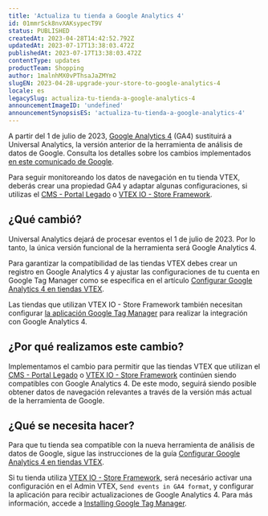 ```yaml
---
title: 'Actualiza tu tienda a Google Analytics 4'
id: 01mmrSck8nvXAKsypecT9V
status: PUBLISHED
createdAt: 2023-04-28T14:42:52.792Z
updatedAt: 2023-07-17T13:38:03.472Z
publishedAt: 2023-07-17T13:38:03.472Z
contentType: updates
productTeam: Shopping
author: 1malnhMX0vPThsaJaZMYm2
slugEN: 2023-04-28-upgrade-your-store-to-google-analytics-4
locale: es
legacySlug: actualiza-tu-tienda-a-google-analytics-4
announcementImageID: 'undefined'
announcementSynopsisES: 'actualiza-tu-tienda-a-google-analytics-4'
---
```


A partir del 1 de julio de 2023, [Google Analytics 4](https://support.google.com/analytics/answer/10089681) (GA4) sustituirá a Universal Analytics, la versión anterior de la herramienta de análisis de datos de Google. Consulta los detalles sobre los cambios implementados [en este comunicado de Google](https://support.google.com/analytics/answer/11583528).

Para seguir monitoreando los datos de navegación en tu tienda VTEX, deberás crear una propiedad GA4 y adaptar algunas configuraciones, si utilizas el [CMS - Portal Legado](/es/tracks/cms--2YcpgIljVaLVQYMzxQbc3z/1oN446gRGcR2s70RvBCAmj) o [VTEX IO - Store Framework](/es/tracks/cms--2YcpgIljVaLVQYMzxQbc3z/4yB9wSl79cArd68aRBnBZ2).

## ¿Qué cambió?

Universal Analytics dejará de procesar eventos el 1 de julio de 2023. Por lo tanto, la única versión funcional de la herramienta será Google Analytics 4.

Para garantizar la compatibilidad de las tiendas VTEX debes crear un registro en Google Analytics 4 y ajustar las configuraciones de tu cuenta en Google Tag Manager como se especifica en el artículo [Configurar Google Analytics 4 en tiendas VTEX](/es/tutorial/como-configurar-el-google-analytics-en-tienda-vtex--G2P0rmSrEiqCcmUMyUUwG).

Las tiendas que utilizan VTEX IO - Store Framework también necesitan configurar [la aplicación Google Tag Manager](https://developers.vtex.com/docs/guides/google-tag-manager) para realizar la integración con Google Analytics 4. 

## ¿Por qué realizamos este cambio?

Implementamos el cambio para permitir que las tiendas VTEX que utilizan el [CMS - Portal Legado](/es/tracks/cms--2YcpgIljVaLVQYMzxQbc3z/1oN446gRGcR2s70RvBCAmj) o [VTEX IO - Store Framework](/es/tracks/cms--2YcpgIljVaLVQYMzxQbc3z/4yB9wSl79cArd68aRBnBZ2) continúen siendo compatibles con Google Analytics 4. De este modo, seguirá siendo posible obtener datos de navegación relevantes a través de la versión más actual de la herramienta de Google.

## ¿Qué se necesita hacer?

Para que tu tienda sea compatible con la nueva herramienta de análisis de datos de Google, sigue las instrucciones de la guía [Configurar Google Analytics 4 en tiendas VTEX](/es/tutorial/como-configurar-el-google-analytics-en-tienda-vtex--G2P0rmSrEiqCcmUMyUUwG).

Si tu tienda utiliza [VTEX IO - Store Framework](/es/tracks/cms--2YcpgIljVaLVQYMzxQbc3z/4yB9wSl79cArd68aRBnBZ2), será necesário activar una configuración en el Admin VTEX, `Send events in GA4 format`, y configurar la aplicación para recibir actualizaciones de Google Analytics 4. Para más información, accede a [Installing Google Tag Manager](https://developers.vtex.com/docs/guides/vtex-io-documentation-installing-google-tag-manager).

